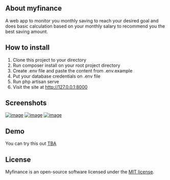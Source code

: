 ## About myfinance

A web app to monitor you monthly saving to reach your desired goal and does basic calculation based on your monthly salary to recommend you the best saving amount.

## How to install
1. Clone this project to your directory
2. Run composer install on your root project directory
3. Create .env file and paste the content from .env.example
4. Put your database credentials on .env file
5. Run php artisan serve
6. Visit the site at http://127.0.0.1:8000

## Screenshots

<a href="https://ibb.co/FKh4XqJ"><img src="https://i.ibb.co/ZVfzS1K/image.png" alt="image" border="0"></a>
<a href="https://ibb.co/BTrXv87"><img src="https://i.ibb.co/wpw98Db/image.png" alt="image" border="0"></a>
<a href="https://ibb.co/GnBbGRx"><img src="https://i.ibb.co/wB3x840/image.png" alt="image" border="0"></a>

## Demo
You can try this out <a href="">TBA</a>

## License

Myfinance is an open-source software licensed under the [MIT license](https://opensource.org/licenses/MIT).
